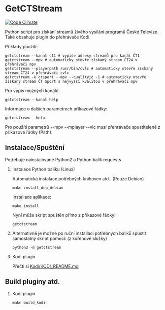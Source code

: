 GetCTStream
===========
[![Code Climate](https://codeclimate.com/github/kunesj/GetCTStream/badges/gpa.svg)](https://codeclimate.com/github/kunesj/GetCTStream)

Python script pro získání streamů živého vysíláni programů České Televize. Také obsahuje plugin do přehrávače Kodi.

Příklady použití:

    getctstream --kanal ct1 # vypíše adresy streamů pro kanál ČT1
    getctstream --mpv # automaticky otevře získaný stream ČT24 v přehrávači mpv
    getctstream --playerpath /usr/bin/cvlc # automaticky otevře získaný stream ČT24 v přehrávači cvlc
    getctstream -k ctsport --mpv --qualityid -1 # automaticky otevře získaný stream ČT Sport s nejvyssí kvalitou v přehrávači mpv

Pro výpis možných kanálů:

    getctstream --kanal help

Informace o dalších parametrech příkazové řádky:

    getctstream --help

Pro použítí parametrů --mpv --mplayer --vlc musí přehrávače spustitelené z příkazové řádky (Path).

Instalace/Spuštění
------------------
Potřebuje nainstalované Python2 a Python balík requests

1. Instalace Python balíku (Linux)

    Automatická instalace potřebných knihoven atd.. (Pouze Debian)
    ```
    make install_dep_debian
    ```
    Installace aplikace:
    ```
    make install
    ```
    Nyní může skript spuštěn přímo z příkazové řádky:
    ```
    getctstream
    ```

2. Alternativně je možné po ruční installaci potřebných balíků spustit samostatný skript pomocí: (z kořenové složky)
    ```
    python3 -m getctstream
    ```

3. Kodi plugin

    Přečti si [Kodi/KODI_README.md](https://github.com/kunesj/kodi-plugin.video.streamct/blob/master/Kodi/KODI_README.md)

Build pluginy atd.
------------------

1. Kodi plugin

    ```
    make build_kodi
    ```
